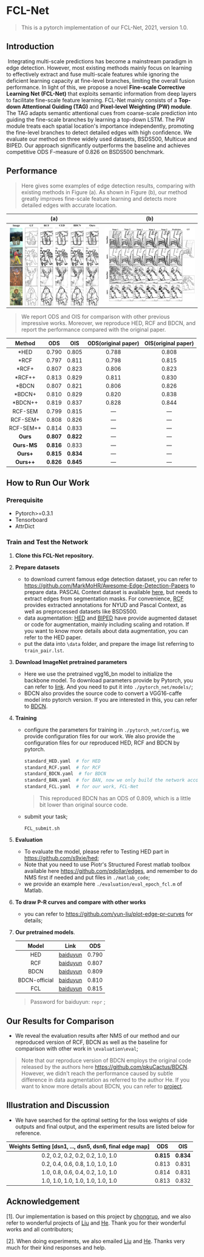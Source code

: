 # FCL-Net

> This is a pytorch implementation of our FCL-Net, 2021, version 1.0.



## Introduction

​    Integrating multi-scale predictions has become a mainstream paradigm in edge detection. However, most existing methods mainly focus on learning to effectively extract and fuse multi-scale features while ignoring the deficient learning capacity at fine-level branches, limiting the overall fusion performance. In light of this, we propose a novel **Fine-scale Corrective Learning Net (FCL-Net)** that exploits semantic information from deep layers to facilitate fine-scale feature learning. FCL-Net mainly consists of a **Top-down Attentional Guiding (TAG)** and **Pixel-level Weighting (PW) module**. The TAG adapts semantic attentional cues from coarse-scale prediction into guiding the fine-scale branches by learning a top-down LSTM. The PW module treats each spatial location's importance independently, promoting the fine-level branches to detect detailed edges with high confidence. We evaluate our method on three widely used datasets, BSDS500, Multicue and BIPED. Our approach significantly outperforms the baseline and achieves competitive ODS F-measure of 0.826 on BSDS500 benchmark.



## Performance

>  Here gives some examples of edge detection results, comparing with existing methods in Figure (a).  As shown in Figure (b), our method greatly improves fine-scale feature learning and detects more detailed edges with accurate location.

|                (a)                 |                   (b)                    |
| :--------------------------------: | :--------------------------------------: |
| ![compare](./examples/compare.png) | ![compare](./examples/stage-compare.png) |

> We report ODS and OIS for comparison with other previous impressive works. Moreover, we reproduce HED, RCF and BDCN, and report the performance compared with the original paper.

| **Method**  |  **ODS**  |  **OIS**  | ODS(original paper) | OIS(original paper) |
| :---------: | :-------: | :-------: | :-----------------: | :-----------------: |
|    *HED     |   0.790   |   0.805   |        0.788        |        0.808        |
|    *RCF     |   0.797   |   0.811   |        0.798        |        0.815        |
|    *RCF+    |   0.807   |   0.823   |        0.806        |        0.823        |
|   *RCF++    |   0.813   |   0.829   |        0.811        |        0.830        |
|    *BDCN    |   0.807   |   0.821   |        0.806        |        0.826        |
|   *BDCN+    |   0.810   |   0.829   |        0.820        |        0.838        |
|   *BDCN++   |   0.819   |   0.837   |        0.828        |        0.844        |
|   RCF-SEM   |   0.799   |   0.815   |          —          |          —          |
|  RCF-SEM+   |   0.808   |   0.826   |          —          |          —          |
|  RCF-SEM++  |   0.814   |   0.833   |          —          |          —          |
|  **Ours**   | **0.807** | **0.822** |          —          |          —          |
| **Ours-MS** | **0.816** |   0.833   |          —          |          —          |
|  **Ours+**  | **0.815** | **0.834** |          —          |          —          |
| **Ours++**  | **0.826** | **0.845** |          —          |          —          |



## How to Run Our Work

### Prerequisite

- Pytorch>=0.3.1
- Tensorboard
- AttrDict

### Train and Test the Network

1. **Clone this FCL-Net repository.**

2. **Prepare datasets**

   - to download current famous edge detection dataset, you can refer to https://github.com/MarkMoHR/Awesome-Edge-Detection-Papers to prepare data. PASCAL Context dataset is available [here](https://cs.stanford.edu/~roozbeh/pascal-context/), but needs to extract edges from segmentation masks. For convenience, [RCF](https://github.com/yun-liu/rcf) provides extracted annotations for NYUD and Pascal Context, as well as preprocessed datasets like BSDS500. 
   - data augmentation: [HED]( https://github.com/s9xie/hed)  and [BIPED]() have provide augmented dataset or code for augmentation, mainly including scaling and rotation. If you want to know more details about data augmentation, you can refer to the HED paper.
   - put the data into `\data` folder, and prepare the image list referring to `train_pair.lst`.

3. **Download ImageNet pretrained parameters** 

   - Here we use the pretrained vgg16_bn model to initialize the backbone model. To download parameters provide by Pytorch, you can refer to [link](https://download.pytorch.org/models/vgg16_bn-6c64b313.pth). And you need to put it into `./pytorch_net/models/`; 
   - BDCN also provides the source code to convert a VGG16-caffe model into pytorch version. If you are interested in this, you can refer to [BDCN](https://github.com/pkuCactus/BDCN).

4. **Training**

   - configure the parameters for training in `./pytorch_net/config`, we provide configuration files for our work. We also provide the configuration files for our reproduced HED, RCF and BDCN by pytorch.

     ```python
     standard_HED.yaml  # for HED
     standard_RCF.yaml  # for RCF
     standard_BDCN.yaml  # for BDCN
     standard_BAN.yaml  # for BAN, now we only build the network according to the paper, the training code will be added in the future.
     standard_FCL.yaml  # for our work, FCL-Net
     ```

     > This reproduced BDCN has an ODS of 0.809, which is a little bit lower than original source code. 

   - submit your task;

     ```shell
     FCL_submit.sh
     ```

5. **Evaluation**

   - To evaluate the model, please refer to Testing HED part in https://github.com/s9xie/hed; 
   - Note that you need to use Piotr's Structured Forest matlab toolbox available here https://github.com/pdollar/edges, and remember to do NMS first if needed and put files  in `./matlab_code`;
   - we provide an example here `./evaluation/eval_epoch_fcl.m` of Matlab.

6. **To draw P-R curves and compare with other works**

   - you can refer to https://github.com/yun-liu/plot-edge-pr-curves for details;

7. **Our pretrained models**.

   |     Model     |                            Link                             |  ODS  |
   | :-----------: | :---------------------------------------------------------: | :---: |
   |      HED      | [baiduyun](https://pan.baidu.com/s/1-ECU0zDQEwBs6pmq7DKp-A) | 0.790 |
   |      RCF      | [baiduyun](https://pan.baidu.com/s/1IQnGh7psQk2gOZhK1_lMwg) | 0.807 |
   |     BDCN      | [baiduyun](https://pan.baidu.com/s/1bzAeBQ_9316uic044szdnQ) | 0.809 |
   | BDCN-official | [baiduyun](https://pan.baidu.com/s/1t7Y5_cgSf2tn8B5zsyPdmA) | 0.810 |
   |      FCL      | [baiduyun](https://pan.baidu.com/s/10J2k6HZAGAYNDo2S9IGWrQ) | 0.815 |
   
   > Password for baiduyun: `repr` ;



## Our Results for Comparison

- We reveal the evaluation results after NMS of our method and our reproduced version of RCF, BDCN as well as the baseline for comparison with other work in `\evaluation\eval`;

> Note that our reproduce version of BDCN employs the original code released by the authors here https://github.com/pkuCactus/BDCN. However, we didn't reach the performance caused by subtle difference in data augmentation as referred to the author He. If you want to know more details about BDCN, you can refer to [project](https://github.com/pkuCactus/BDCN). 



## Illustration and Discussion

- We have searched for the optimal setting for the loss weights of side outputs and final output, and the experiment results are listed below for reference. 

| Weights  Setting [dsn1, ..., dsn5, dsn6, final edge map] |    ODS    |    OIS    |
| :------------------------------------------------------: | :-------: | :-------: |
|            0.2, 0.2, 0.2, 0.2, 0.2, 1.0, 1.0             | **0.815** | **0.834** |
|            0.2, 0.4, 0.6, 0.8, 1.0, 1.0, 1.0             |   0.813   |   0.831   |
|            1.0, 0.8, 0.6, 0.4, 0.2, 1.0, 1.0             |   0.814   |   0.831   |
|            1.0, 1.0, 1.0, 1.0, 1.0, 1.0, 1.0             |   0.813   |   0.832   |



## Acknowledgement

[1]. Our implementation is based on this project by [chongruo](https://github.com/chongruo/pytorch-HED), and we also refer to wonderful projects of [Liu](https://github.com/yun-liu/rcf) and [He](https://github.com/pkuCactus/BDCN). Thank you for their wonderful works and all contributors;

[2]. When doing experiments, we also emailed [Liu](https://github.com/yun-liu/rcf) and [He](https://github.com/pkuCactus/BDCN). Thanks very much for their kind responses and help. 

